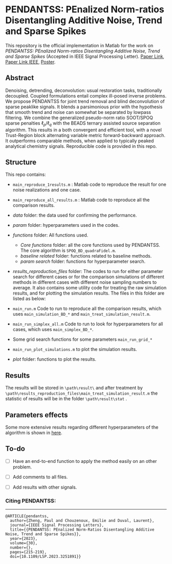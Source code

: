 # PENDANTSS: PEnalized Norm-ratios Disentangling Additive Noise, Trend and Sparse Spikes  


This repository is the official implementation in Matlab for the work on *PENDANTSS: PEnalized Norm-ratios Disentangling Additive Noise, Trend and Sparse Spikes* (Accepted in IEEE Signal Processing Letter). [Paper Link](https://hal.archives-ouvertes.fr/hal-03924136), [Paper Link IEEE](https://ieeexplore.ieee.org/document/10057984), [Poster](./poster.pdf).

## Abstract

Denoising, detrending, deconvolution: usual restoration tasks, traditionally decoupled. Coupled formulations entail complex ill-posed inverse problems. We propose PENDANTSS for joint trend removal and blind deconvolution of sparse peaklike signals. It blends a parsimonious prior with the hypothesis that smooth trend and noise can somewhat be separated by lowpass filtering. We combine the generalized pseudo-norm ratio SOOT/SPOQ sparse penalties $\ell_p/\ell_q$  with the BEADS ternary assisted source separation algorithm. This results in a both convergent and efficient tool, with a novel Trust-Region block alternating variable metric forward-backward approach. It outperforms comparable methods, when applied to typically peaked analytical chemistry signals. Reproducible code is provided in this repo.

## Structure

This repo contains:

- `main_reproduce_1results.m` : Matlab code to reproduce the result for one noise realizations and one case.
- `main_reproduce_all_results.m` : Matlab code to reproduce all the comparison results.

- *data* folder: the data used for confirming the performance.
- *param* folder: hyperparameters used in the codes.
- *functions* folder: All functions used.
  - *Core functions* folder: all the core functions used by PENDANTSS. The core algorithm is `SPOQ_BD_quadraFidel.m`. 
  - *baseline related* folder:  functions related to baseline methods.
  - *param search* folder: functions for hyperparameter search.
-  *results_reproduction_files* folder: The codes to run for either parameter search for different cases or for the comparison simulations of different methods in different cases with different noise sampling numbers to average. It also contains some utility code for treating the raw simulation results, and for plotting the simulation results. The files in this folder are listed as below:
  - `main_run.m` Code to run to reproduce all the comparison results, which uses `main_simulation_BD_*` and `main_treat_simulation_result.m`. 
  - `main_run_simplex_all.m` Code to run to look for hyperparameters for all cases, which uses `main_simplex_BD_*`.
  - Some grid search functions for some parameters `main_run_grid_*` 
  - `main_run_plot_simulations.m` to plot the simulation results.
  - *plot* folder: functions to plot the results.



## Results

The results will be stored in `\path\result\` and after treatment by `\path\results_reproduction_files\main_treat_simulation_result.m`  the statistic of results will be in the folder `\path\result\stat` . 

## Parameters effects
Some more extensive results regarding different hyperparameters of the algorithm is shown in [here](./extensive_results.md).


## To-do

- [ ] Have an end-to-end function to apply the method easily on an other problem.
- [ ] Add comments to all files.
- [ ] Add results with other signals.


### Citing PENDANTSS:
---
```
@ARTICLE{pendantss,
  author={Zheng, Paul and Chouzenoux, Emilie and Duval, Laurent},
  journal={IEEE Signal Processing Letters}, 
  title={{PENDANTSS: PEnalized Norm-Ratios Disentangling Additive Noise, Trend and Sparse Spikes}}, 
  year={2023},
  volume={30},
  number={},
  pages={215-219},
  doi={10.1109/LSP.2023.3251891}}
```
